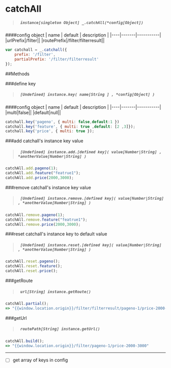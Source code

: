 # catchAll
> ##### ``` instance[singleton Object] _.catchAll(*config[Object])```
####config object
| name | default | description |
|----|-------|-----------|
|urlPrefix|/filter||
|routePrefix|/filter/filterresult||
```javascript
var catchall = _.catchall({
    prefix: '/filter',
    partialPrefix: '/filter/filterresult'
});
```

##Methods

###define key
> ##### ``` [Undefined] instance.key( name[String ] , *config[Object] )```
####config object
| name | default | description |
|----|-------|-----------|
|multi|false||
|default|null||

``` javascript
catchall.key('pageno', { multi: false,default:1 })
catchall.key('feature', { multi: true ,default: [2 ,3]});
catchall.key('price', { multi: true });
```
###add catchall's instance key value
> ##### ``` [Undefined] instance.add.[defined key]( value[Number|String] , *anotherValue[Number|String] )```

``` javascript
catchAll.add.pageno(1);
catchAll.add.feature("featrue1");
catchAll.add.price(2000,3000);
```
###remove catchall's instance key value
> ##### ``` [Undefined] instance.remove.[defined key]( value[Number|String] , *anotherValue[Number|String] )```

``` javascript
catchAll.remove.pageno(1);
catchAll.remove.feature("featrue1");
catchAll.remove.price(2000,3000);
```
###reset catchall's instance key to default value
> ##### ``` [Undefined] instance.reset.[defined key]( value[Number|String] , *anotherValue[Number|String] )```

``` javascript
catchAll.reset.pageno();
catchAll.reset.feature();
catchAll.reset.price();
```
###getRoute
> ##### ``` url[String] instance.getRoute()```

``` javascript
catchAll.partial();
=> "{{window.location.origin}}/filter/filterresult/pageno-1/price-2000-3000"
```
###getUrl
> ##### ``` routePath[String] instance.getUrl()```

``` javascript
catchAll.build();
=> "{{window.location.origin}}/filter/pageno-1/price-2000-3000"
```

----------------------------------------------------
- [ ] get array of keys in config

